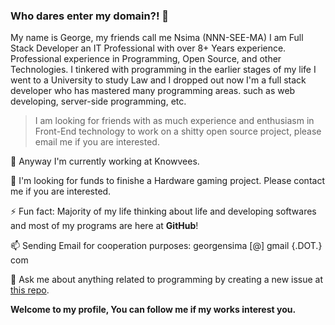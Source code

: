 ### Who dares enter my domain?! 👋

My name is George, my friends call me Nsima (NNN-SEE-MA) I am Full Stack Developer an IT Professional with over 8+ Years experience. Professional experience in Programming, Open Source, and other Technologies. I tinkered with programming in the earlier stages of my life I went to a University to study Law and I dropped out now I'm a full stack developer who has mastered many programming areas. such as web developing, server-side programming, etc.


> I am looking for friends with as much experience and enthusiasm in Front-End technology to work on a shitty open source  project, please email me if you are interested.

 🔭 Anyway I'm currently working at Knowvees.

 👯 I'm looking for funds to finishe a Hardware gaming project. Please contact me if you are interested.

 ⚡ Fun fact: Majority of my life thinking about life and developing softwares and most of my programs are here at **GitHub**!
  
 📫 Sending Email for cooperation purposes: georgensima [@] gmail {.DOT.} com
 
 💬 Ask me about anything related to programming by creating a new issue at [this repo](https://github.com/Nsima/Nsima/issues/new?assignees=&labels=question&template=custom.md&title=Question%3A+%5BYour-Title%5D).

**Welcome to my profile, You can follow me if my works interest you.**

<!--
You found a secret! Nsima/Nsima is a ✨special ✨ repository that you can use to add a README.md to your GitHub profile. Make sure it’s public and initialize it with a README to get started.

New Nsima/Nsima is now a special repository: its README.md will appear on your profile! Send feedback. 

**Nsima/Nsimax** is a ✨ _special_ ✨ repository because its `README.md` (this file) appears on your GitHub profile.
Here are some ideas to get you started:
- 🔭 I’m currently working on ...
- 🌱 I’m currently learning ...
- 👯 I’m looking to collaborate on ...
- 🤔 I’m looking for help with ...
- 💬 Ask me about ...
- 📫 How to reach me: ...
- 😄 Pronouns: ...
- ⚡ Fun fact: ...
-->